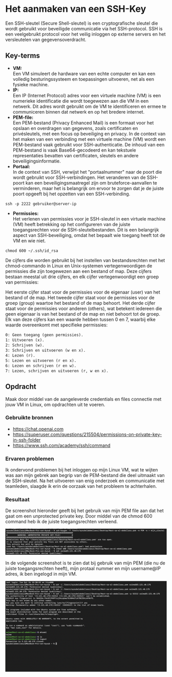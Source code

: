 # Het aanmaken van een SSH-Key
Een SSH-sleutel (Secure Shell-sleutel) is een cryptografische sleutel die wordt gebruikt voor beveiligde communicatie via het SSH-protocol. SSH is een veelgebruikt protocol voor het veilig inloggen op externe servers en het versleutelen van gegevensoverdracht. 

## Key-terms
* __VM:__  
 Een VM simuleert de hardware van een echte computer en kan een volledig besturingssysteem en toepassingen uitvoeren, net als een fysieke machine.
* __IP:__  
Een IP (Internet Protocol) adres voor een virtuele machine (VM) is een numerieke identificatie die wordt toegewezen aan die VM in een netwerk. Dit adres wordt gebruikt om de VM te identificeren en ermee te communiceren binnen dat netwerk en op het bredere internet.   
* __PEM-file:__  
Een PEM-bestand (Privacy Enhanced Mail) is een formaat voor het opslaan en overdragen van gegevens, zoals certificaten en privésleutels, met een focus op beveiliging en privacy. In de context van het maken van een verbinding met een virtuele machine (VM) wordt een PEM-bestand vaak gebruikt  voor SSH-authenticatie. De inhoud van een PEM-bestand is vaak Base64-gecodeerd en kan tekstuele representaties bevatten van certificaten, sleutels en andere beveiligingsinformatie.
* __Portaal:__  
In de context van SSH, verwijst het "portaalnummer" naar de poort die wordt gebruikt voor SSH-verbindingen. Het veranderen van de SSH-poort kan een beveiligingsmaatregel zijn om bruteforce-aanvallen te verminderen, maar het is belangrijk om ervoor te zorgen dat je de juiste poort opgeeft bij het opzetten van een SSH-verbinding.
```
ssh -p 2222 gebruiker@server-ip  
```

* __Permissies:__    
Het verlenen van permissies voor je SSH-sleutel in een virtuele machine (VM) heeft betrekking op het configureren van de juiste toegangsrechten voor de SSH-sleutelbestanden. Dit is een belangrijk aspect van SSH-beveiliging, omdat het bepaalt wie toegang heeft tot de VM en wie niet.  
```
chmod 600 ~/.ssh/id_rsa 
```  
De cijfers die worden gebruikt bij het instellen van bestandsrechten met het chmod-commando in Linux en Unix-systemen vertegenwoordigen de permissies die zijn toegewezen aan een bestand of map. Deze cijfers bestaan meestal uit drie cijfers, en elk cijfer vertegenwoordigt een groep van permissies:

Het eerste cijfer staat voor de permissies voor de eigenaar (user) van het bestand of de map.
Het tweede cijfer staat voor de permissies voor de groep (group) waartoe het bestand of de map behoort.
Het derde cijfer staat voor de permissies voor anderen (others), wat betekent iedereen die geen eigenaar is van het bestand of de map en niet behoort tot de groep.
Elk van deze cijfers kan een waarde hebben tussen 0 en 7, waarbij elke waarde overeenkomt met specifieke permissies:

```
0: Geen toegang (geen permissies).
1: Uitvoeren (x).
2: Schrijven (w).
3: Schrijven en uitvoeren (w en x).
4: Lezen (r).
5: Lezen en uitvoeren (r en x).
6: Lezen en schrijven (r en w).
7: Lezen, schrijven en uitvoeren (r, w en x).  
```

## Opdracht  

Maak door middel van de aangeleverde credentials en files connectie met jouw VM in Linux, om opdrachten uit te voeren.  
  

### Gebruikte bronnen
* https://chat.openai.com   
* https://superuser.com/questions/215504/permissions-on-private-key-in-ssh-folder   
* https://www.ssh.com/academy/ssh/command 

### Ervaren problemen
Ik ondervond problemen bij het inloggen op mijn Linux VM, wat te wijten was aan mijn gebrek aan begrip van de PEM-bestand die deel uitmaakt van de SSH-sleutel. Na het uitvoeren van enig onderzoek en communicatie met teamleden, slaagde ik erin de oorzaak van het probleem te achterhalen.

### Resultaat
  
  De screenshot hieronder geeft bij het gebruik van mijn PEM file aan dat het gaat om een unprotected private key. Door middel van de chmod 600 command heb ik de juiste toegangsrechten verleend. 

![SS.1_Permissie](../00_includes/01_Linux/1.Permissies.png)    
  
In de volgende screenshot is te zien dat bij gebruik van mijn PEM (die nu de juiste toegangsrechten heeft), mijn protaal nummer en mijn username@IP adres, ik ben ingelogd in mijn VM.     

![SS.2_Inloggen](../00_includes/01_Linux/2.inloggen.png) 



 
 

